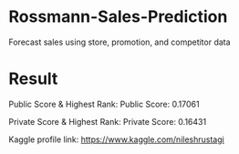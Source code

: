 # Rossmann-Sales-Prediction
Forecast sales using store, promotion, and competitor data

# Result

Public Score & Highest Rank: Public Score: 0.17061

Private Score & Highest Rank: Private Score: 0.16431

Kaggle profile link: https://www.kaggle.com/nileshrustagi
